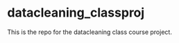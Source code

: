datacleaning_classproj
======================

This is the repo for the datacleaning class course project.
